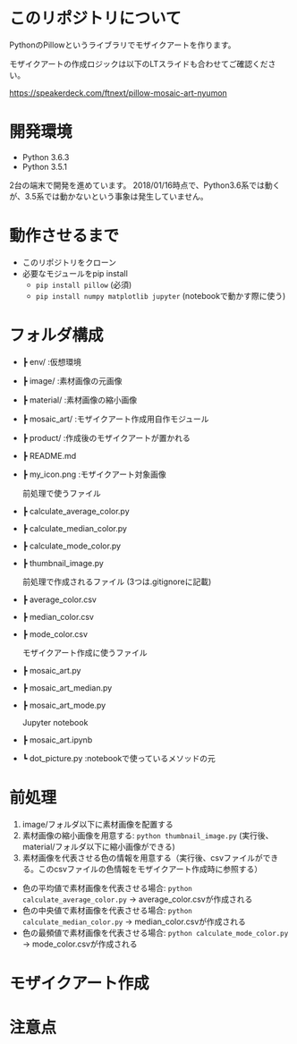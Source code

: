 # このリポジトリについて
PythonのPillowというライブラリでモザイクアートを作ります。

モザイクアートの作成ロジックは以下のLTスライドも合わせてご確認ください。

https://speakerdeck.com/ftnext/pillow-mosaic-art-nyumon

# 開発環境
* Python 3.6.3
* Python 3.5.1

2台の端末で開発を進めています。
2018/01/16時点で、Python3.6系では動くが、3.5系では動かないという事象は発生していません。

# 動作させるまで
* このリポジトリをクローン
* 必要なモジュールをpip install
  * `pip install pillow` (必須)
  * `pip install numpy matplotlib jupyter` (notebookで動かす際に使う)

# フォルダ構成
* ┣ env/ :仮想環境
* ┣ image/ :素材画像の元画像
* ┣ material/ :素材画像の縮小画像
* ┣ mosaic_art/ :モザイクアート作成用自作モジュール
* ┣ product/ :作成後のモザイクアートが置かれる

* ┣ README.md
* ┣ my_icon.png :モザイクアート対象画像

  前処理で使うファイル
* ┣ calculate_average_color.py
* ┣ calculate_median_color.py
* ┣ calculate_mode_color.py
* ┣ thumbnail_image.py

  前処理で作成されるファイル (3つは.gitignoreに記載)
* ┣ average_color.csv
* ┣ median_color.csv
* ┣ mode_color.csv

  モザイクアート作成に使うファイル
* ┣ mosaic_art.py
* ┣ mosaic_art_median.py
* ┣ mosaic_art_mode.py

  Jupyter notebook
* ┣ mosaic_art.ipynb
* ┗ dot_picture.py :notebookで使っているメソッドの元

# 前処理
1. image/フォルダ以下に素材画像を配置する
1. 素材画像の縮小画像を用意する: `python thumbnail_image.py` (実行後、material/フォルダ以下に縮小画像ができる)
1. 素材画像を代表させる色の情報を用意する（実行後、csvファイルができる。このcsvファイルの色情報をモザイクアート作成時に参照する）
* 色の平均値で素材画像を代表させる場合: `python calculate_average_color.py` → average_color.csvが作成される
* 色の中央値で素材画像を代表させる場合: `python calculate_median_color.py` → median_color.csvが作成される
* 色の最頻値で素材画像を代表させる場合: `python calculate_mode_color.py` → mode_color.csvが作成される

# モザイクアート作成
# 注意点

